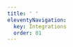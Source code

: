 ```yaml
---
title: ' '
eleventyNavigation:
  key: Integrations
  order: 01
---
```

<!-- This file allows the top level page to exist in the sidebar with headers -->
<script>window.open('/integrations/') || window.location.replace('/integrations/');</script>


